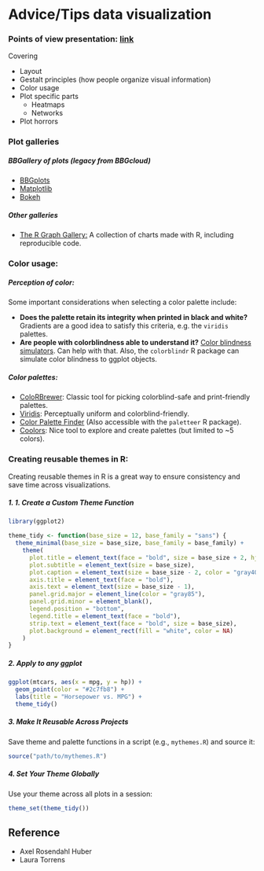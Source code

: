 # Advice/Tips data visualization

### Points of view presentation: [link](https://docs.google.com/presentation/d/1HvGeGT9NBhVc0SKlyTx5Fae_4aTbyyfjVA7LIUvFBZA/edit#slide=id.p) 
Covering
- Layout
- Gestalt principles (how people organize visual information)
- Color usage
- Plot specific parts
    - Heatmaps
    - Networks
- Plot horrors


### Plot galleries
##### BBGallery of plots (legacy from BBGcloud)
- [BBGplots](https://bbgcloud.irbbarcelona.org/dashboard/bggallery/bbgplots/index.html)
- [Matplotlib](https://bbgcloud.irbbarcelona.org/dashboard/bggallery/examples_mpl/index.html)
- [Bokeh](https://bbgcloud.irbbarcelona.org/dashboard/bggallery/examples_bkh/index.html) 
##### Other galleries
- [The R Graph Gallery:](https://r-graph-gallery.com/) A collection of charts made with R, including reproducible code. 


### Color usage:
##### Perception of color: 
Some important considerations when selecting a color palette include:
- **Does the palette retain its integrity when printed in black and white?** Gradients are a good idea to satisfy this criteria, e.g. the `viridis` palettes.  
- **Are people with colorblindness able to understand it?** [Color blindness simulators](https://www.color-blindness.com/coblis-color-blindness-simulator/). Can help with that. Also, the `colorblindr` R package can simulate color blindness to ggplot objects.

##### Color palettes:
- [ColoRBrewer](https://colorbrewer2.org/#type=sequential&scheme=BuGn&n=3): Classic tool for picking colorblind-safe and print-friendly palettes.
- [Viridis](https://search.r-project.org/CRAN/refmans/viridisLite/html/viridis.html): Perceptually uniform and colorblind-friendly.
- [Color Palette Finder](https://r-graph-gallery.com/color-palette-finder) (Also accessible with the `paletteer` R package).
- [Coolors](https://coolors.co/): Nice tool to explore and create palettes (but limited to ~5 colors).

### Creating reusable themes in R:
Creating reusable themes in R is a great way to ensure consistency and save time across visualizations. 
##### 1. 1. Create a Custom Theme Function
```R
library(ggplot2)

theme_tidy <- function(base_size = 12, base_family = "sans") {
  theme_minimal(base_size = base_size, base_family = base_family) +
    theme(
      plot.title = element_text(face = "bold", size = base_size + 2, hjust = 0.5),
      plot.subtitle = element_text(size = base_size),
      plot.caption = element_text(size = base_size - 2, color = "gray40"),
      axis.title = element_text(face = "bold"),
      axis.text = element_text(size = base_size - 1),
      panel.grid.major = element_line(color = "gray85"),
      panel.grid.minor = element_blank(),
      legend.position = "bottom",
      legend.title = element_text(face = "bold"),
      strip.text = element_text(face = "bold", size = base_size),
      plot.background = element_rect(fill = "white", color = NA)
    )
}
```
##### 2. Apply to any ggplot
```R
ggplot(mtcars, aes(x = mpg, y = hp)) +
  geom_point(color = "#2c7fb8") +
  labs(title = "Horsepower vs. MPG") +
  theme_tidy()
```
##### 3. Make It Reusable Across Projects
Save theme and palette functions in a script (e.g., `mythemes.R`) and source it:
```R
source("path/to/mythemes.R")
```
##### 4. Set Your Theme Globally
Use your theme across all plots in a session:
```R
theme_set(theme_tidy())
```

## Reference
- Axel Rosendahl Huber
- Laura Torrens

